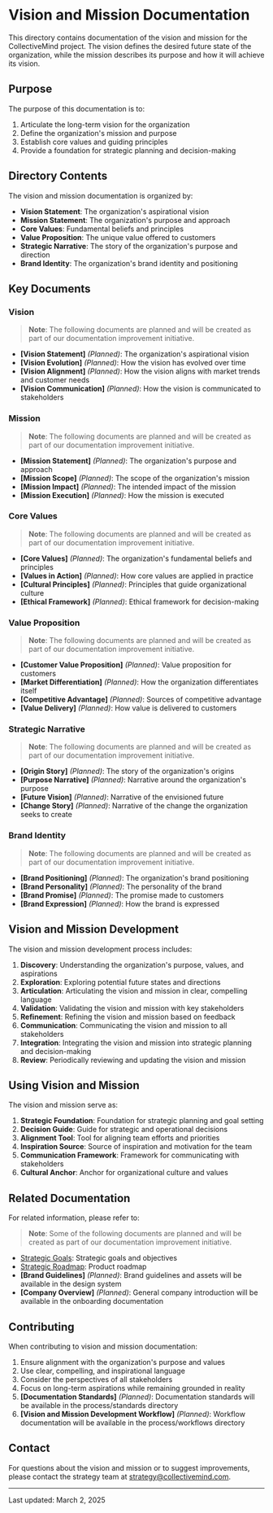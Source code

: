 # Vision and Mission Documentation

This directory contains documentation of the vision and mission for the CollectiveMind project. The vision defines the desired future state of the organization, while the mission describes its purpose and how it will achieve its vision.

## Purpose

The purpose of this documentation is to:

1. Articulate the long-term vision for the organization
2. Define the organization's mission and purpose
3. Establish core values and guiding principles
4. Provide a foundation for strategic planning and decision-making

## Directory Contents

The vision and mission documentation is organized by:

- **Vision Statement**: The organization's aspirational vision
- **Mission Statement**: The organization's purpose and approach
- **Core Values**: Fundamental beliefs and principles
- **Value Proposition**: The unique value offered to customers
- **Strategic Narrative**: The story of the organization's purpose and direction
- **Brand Identity**: The organization's brand identity and positioning

## Key Documents

### Vision

> **Note**: The following documents are planned and will be created as part of our documentation improvement initiative.

- **[Vision Statement]** *(Planned)*: The organization's aspirational vision
- **[Vision Evolution]** *(Planned)*: How the vision has evolved over time
- **[Vision Alignment]** *(Planned)*: How the vision aligns with market trends and customer needs
- **[Vision Communication]** *(Planned)*: How the vision is communicated to stakeholders

### Mission

> **Note**: The following documents are planned and will be created as part of our documentation improvement initiative.

- **[Mission Statement]** *(Planned)*: The organization's purpose and approach
- **[Mission Scope]** *(Planned)*: The scope of the organization's mission
- **[Mission Impact]** *(Planned)*: The intended impact of the mission
- **[Mission Execution]** *(Planned)*: How the mission is executed

### Core Values

> **Note**: The following documents are planned and will be created as part of our documentation improvement initiative.

- **[Core Values]** *(Planned)*: The organization's fundamental beliefs and principles
- **[Values in Action]** *(Planned)*: How core values are applied in practice
- **[Cultural Principles]** *(Planned)*: Principles that guide organizational culture
- **[Ethical Framework]** *(Planned)*: Ethical framework for decision-making

### Value Proposition

> **Note**: The following documents are planned and will be created as part of our documentation improvement initiative.

- **[Customer Value Proposition]** *(Planned)*: Value proposition for customers
- **[Market Differentiation]** *(Planned)*: How the organization differentiates itself
- **[Competitive Advantage]** *(Planned)*: Sources of competitive advantage
- **[Value Delivery]** *(Planned)*: How value is delivered to customers

### Strategic Narrative

> **Note**: The following documents are planned and will be created as part of our documentation improvement initiative.

- **[Origin Story]** *(Planned)*: The story of the organization's origins
- **[Purpose Narrative]** *(Planned)*: Narrative around the organization's purpose
- **[Future Vision]** *(Planned)*: Narrative of the envisioned future
- **[Change Story]** *(Planned)*: Narrative of the change the organization seeks to create

### Brand Identity

> **Note**: The following documents are planned and will be created as part of our documentation improvement initiative.

- **[Brand Positioning]** *(Planned)*: The organization's brand positioning
- **[Brand Personality]** *(Planned)*: The personality of the brand
- **[Brand Promise]** *(Planned)*: The promise made to customers
- **[Brand Expression]** *(Planned)*: How the brand is expressed

## Vision and Mission Development

The vision and mission development process includes:

1. **Discovery**: Understanding the organization's purpose, values, and aspirations
2. **Exploration**: Exploring potential future states and directions
3. **Articulation**: Articulating the vision and mission in clear, compelling language
4. **Validation**: Validating the vision and mission with key stakeholders
5. **Refinement**: Refining the vision and mission based on feedback
6. **Communication**: Communicating the vision and mission to all stakeholders
7. **Integration**: Integrating the vision and mission into strategic planning and decision-making
8. **Review**: Periodically reviewing and updating the vision and mission

## Using Vision and Mission

The vision and mission serve as:

1. **Strategic Foundation**: Foundation for strategic planning and goal setting
2. **Decision Guide**: Guide for strategic and operational decisions
3. **Alignment Tool**: Tool for aligning team efforts and priorities
4. **Inspiration Source**: Source of inspiration and motivation for the team
5. **Communication Framework**: Framework for communicating with stakeholders
6. **Cultural Anchor**: Anchor for organizational culture and values

## Related Documentation

For related information, please refer to:

> **Note**: Some of the following documents are planned and will be created as part of our documentation improvement initiative.

- [Strategic Goals](../goals/): Strategic goals and objectives
- [Strategic Roadmap](../../product-requirements/roadmap/): Product roadmap
- **[Brand Guidelines]** *(Planned)*: Brand guidelines and assets will be available in the design system
- **[Company Overview]** *(Planned)*: General company introduction will be available in the onboarding documentation

## Contributing

When contributing to vision and mission documentation:

1. Ensure alignment with the organization's purpose and values
2. Use clear, compelling, and inspirational language
3. Consider the perspectives of all stakeholders
4. Focus on long-term aspirations while remaining grounded in reality
5. **[Documentation Standards]** *(Planned)*: Documentation standards will be available in the process/standards directory
6. **[Vision and Mission Development Workflow]** *(Planned)*: Workflow documentation will be available in the process/workflows directory

## Contact

For questions about the vision and mission or to suggest improvements, please contact the strategy team at [strategy@collectivemind.com](mailto:strategy@collectivemind.com).

---

Last updated: March 2, 2025 